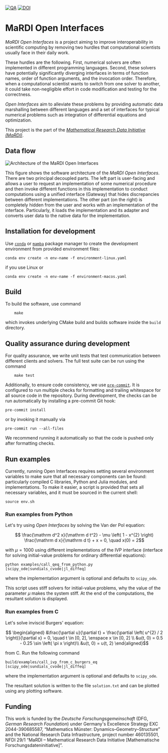 
[![QA](https://github.com/MaRDI4NFDI/open-interfaces/actions/workflows/qa.yaml/badge.svg)](https://github.com/MaRDI4NFDI/open-interfaces/actions/workflows/qa.yaml)
[![DOI](https://zenodo.org/badge/DOI/10.5281/zenodo.13753667.svg)](https://doi.org/10.5281/zenodo.13753667)
# MaRDI Open Interfaces

_MaRDI Open Interfaces_ is a project aiming to improve interoperability
in scientific computing by removing two hurdles that computational scientists
usually face in their daily work.

These hurdles are the following.
First, numerical solvers are often implemented in different programming
languages.
Second, these solvers have potentially significantly diverging interfaces
in terms of function names, order of function arguments, and the invocation
order.
Therefore, when a computational scientist wants to switch from one solver
to another, it could take non-negligible effort in code modification
and testing for the correctness.

_Open Interfaces_ aim to alleviate these problems by providing automatic data
marshalling between different languages and a set of interfaces for typical
numerical problems such as integration of differential equations and
optimization.

This project is the part of the [_Mathematical Research Data Initiative
(MaRDI)_](https://mardi4nfdi.de).

## Data flow

![Architecture of the MaRDI Open Interfaces](assets/arch.png)

This figure shows the software architecture of the _MaRDI Open Interfaces_.
There are two principal decoupled parts. The left part is user-facing
and allows a user to request an implementation of some numerical procedure
and then invoke different functions in this implementation to conduct
computations using a unified interface (Gateway)
that hides discrepancies between different implementations.
The other part (on the right) is completely hidden from the user
and works with an implementation of the interface.
Particularly, it loads the implementation and its adapter and converts
user data to the native data for the implementation.

## Installation for development

Use [`conda`](
    https://conda.io/projects/conda/en/latest/user-guide/getting-started.html#managing-environments
) or [`mamba`](
https://mamba.readthedocs.io/en/latest/user_guide/mamba.html#mamba-user-guide
) package manager to create the development environment from provided
environment files:
```shell
conda env create -n env-name -f environment-linux.yaml
```
if you use Linux or
```shell
conda env create -n env-name -f environment-macos.yaml
```

## Build

To build the software, use command
```shell
    make
```
which invokes underlying CMake build and builds software inside
the `build` directory.

## Quality assurance during development

For quality assurance, we write unit tests that test communication between
different clients and solvers.
The full test suite can be run using the command
```shell
    make test
```

Additionally, to ensure code consistency,
we use [`pre-commit`](https://pre-commit.com/).
It is configured to run multiple checks for formatting and trailing whitespace
for all source code in the repository.
During development, the checks can be run automatically by installing
a pre-commit Git hook:

    pre-commit install

or by invoking it manually via

    pre-commit run --all-files

We recommend running it automatically so that the code is pushed only after
formatting checks.

## Run examples

Currently, running Open Interfaces requires setting several environment
variables to make sure that all necessary components can be found:
particularly compiled C libraries, Python and Julia modules, and
implementations.
To make it easier, a script is provided that sets all necessary variables,
and it must be sourced in the current shell:
```shell
source env.sh
```

### Run examples from Python

Let's try using _Open Interfaces_ by solving the Van der Pol equation:
```math
  \frac{\mathrm d^2 x}{\mathrm d t^2} - \mu
  \left(
    1 - x^{2}
  \right) \frac{\mathrm d x}{\mathrm d t} + x = 0, \quad
  x(0) = 2
```
with $\mu = 1000$
using different implementations of the IVP interface (interface for solving
initial-value problems for ordinary differential equations):
```shell
python examples/call_qeq_from_python.py [scipy_ode|sundials_cvode|jl_diffeq]
```
where the implementation argument is optional and defaults to `scipy_ode`.

This script uses stiff solvers for initial-value problems, why the value
of the parameter $\mu$ makes the system stiff.
At the end of the computations, the resultant solution is displayed.

### Run examples from C

Let's solve inviscid Burgers' equation:
```math
  \begin{aligned}
    &\frac{\partial u}{\partial t} +
        \frac{\partial \left( u^{2} / 2 \right)}{\partial x} = 0,
    \quad t \in [0, 2], \enspace x \in [0, 2] \\
    &u(t, 0) = 0.5 - 0.25 \sin \left( \pi x \right)\\
    &u(t, 0) = u(t, 2)
  \end{aligned}
```
from C. Run the following command
```shell
build/examples/call_ivp_from_c_burgers_eq [scipy_ode|sundials_cvode|jl_diffeq]
```
where the implementation argument is optional and defaults to `scipy_ode`.

The resultant solution is written to the file `solution.txt` and can be plotted
using any plotting software.


## Funding

This work is funded by the _Deutsche Forschungsgemeinschaft_ (DFG, _German
Research Foundation_) under Germany's Excellence Strategy EXC 2044-390685587,
“Mathematics Münster: Dynamics–Geometry–Structure” and the National Research
Data Infrastructure, project number&nbsp;460135501, NFDI&nbsp;29/1
“MaRDI – Mathematical Research Data Initiative
[Mathematische Forschungsdateninitiative]”.
